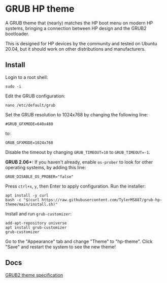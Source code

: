 # GRUB HP theme

A GRUB theme that (nearly) matches the HP boot menu on modern HP systems,
bringing a connection between HP design and the GRUB2 bootloader.

This is designed for HP devices by the community and tested on Ubuntu 20.04,
but it should work on other distributions and manufacturers.

## Install

Login to a root shell:

```
sudo -i
```

Edit the GRUB configuration:

```
nano /etc/default/grub
```

Set the GRUB resolution to 1024x768 by changing the following line:

```
#GRUB_GFXMODE=640x480
```

to:

```
GRUB_GFXMODE=1024x768
```

Disable the timeout by changing `GRUB_TIMEOUT=10` to `GRUB_TIMEOUT=-1`.

**GRUB 2.06+:** If you haven't already, enable `os-prober` to look for other operating
systems, by adding this line:

```
GRUB_DISABLE_OS_PROBER="false"
```

Press `ctrl+x`, `y`, then Enter to apply configuration. Run the installer:

```
apt install -y curl
bash -c "$(curl https://raw.githubusercontent.com/TylerMS887/grub-hp-theme/main/install.sh)"
```

Install and run `grub-customizer`:

```
add-apt-repository universe
apt install grub-customizer
grub-customizer
```

Go to the "Appearance" tab and change "Theme" to "hp-theme". Click "Save" and restart the system
to see the new theme!

## Docs

[GRUB2 theme specification](https://www.gnu.org/software/grub/manual/grub/html_node/Theme-file-format.html)
